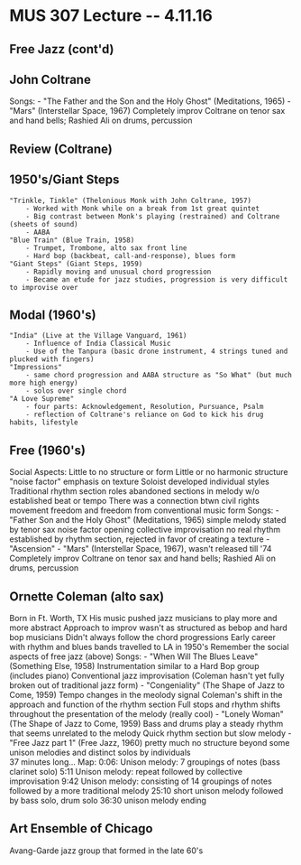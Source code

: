 MUS 307 Lecture -- 4.11.16
==

Free Jazz (cont'd)
--

John Coltrane
-
Songs:
	- "The Father and the Son and the Holy Ghost" (Meditations, 1965)
	- "Mars" (Interstellar Space, 1967)
		Completely improv
		Coltrane on tenor sax and hand bells; Rashied Ali on drums, percussion

Review (Coltrane)
--

1950's/Giant Steps 
-
	"Trinkle, Tinkle" (Thelonious Monk with John Coltrane, 1957)
		- Worked with Monk while on a break from 1st great quintet
		- Big contrast between Monk's playing (restrained) and Coltrane (sheets of sound)
		- AABA
	"Blue Train" (Blue Train, 1958)
		- Trumpet, Trombone, alto sax front line
		- Hard bop (backbeat, call-and-response), blues form
	"Giant Steps" (Giant Steps, 1959)
		- Rapidly moving and unusual chord progression
		- Became an etude for jazz studies, progression is very difficult to improvise over

Modal (1960's)
-
	"India" (Live at the Village Vanguard, 1961)
		- Influence of India Classical Music
		- Use of the Tanpura (basic drone instrument, 4 strings tuned and plucked with fingers)
	"Impressions"
		- same chord progression and AABA structure as "So What" (but much more high energy)
		- solos over single chord 
	"A Love Supreme"
		- four parts: Acknowledgement, Resolution, Pursuance, Psalm
		- reflection of Coltrane's reliance on God to kick his drug habits, lifestyle

Free (1960's)
-
Social Aspects:
	Little to no structure or form
	Little or no harmonic structure
	"noise factor" emphasis on texture
	Soloist developed individual styles
	Traditional rhythm section roles abandoned
	sections in melody w/o established beat or tempo
	There was a connection btwn civil rights movement freedom and freedom from conventional music form
	Songs:
	- "Father Son and the Holy Ghost" (Meditations, 1965)
		simple melody stated by tenor sax
		noise factor opening
		collective improvisation
		no real rhythm established by rhythm section, rejected in favor of creating a texture
	- "Ascension"
	- "Mars" (Interstellar Space, 1967), wasn't released till '74
		Completely improv
		Coltrane on tenor sax and hand bells; Rashied Ali on drums, percussion

Ornette Coleman (alto sax)
--
Born in Ft. Worth, TX
His music pushed jazz musicians to play more and more abstract
Approach to improv wasn't as structured as bebop and hard bop musicians
Didn't always follow the chord progressions
Early career with rhythm and blues bands
travelled to LA in 1950's
Remember the social aspects of free jazz (above)
Songs:
	- "When Will The Blues Leave" (Something Else, 1958)
		Instrumentation similar to a Hard Bop group (includes piano)
		Conventional jazz improvisation 
			(Coleman hasn't yet fully broken out of traditional jazz form)
	- "Congeniality" (The Shape of Jazz to Come, 1959)
		Tempo changes in the meolody signal Coleman's shift in the approach 
			and function of the rhythm section
		Full stops and rhythm shifts throughout the presentation of the melody
		(really cool)
	- "Lonely Woman" (The Shape of Jazz to Come, 1959)
		Bass and drums play a steady rhythm that seems unrelated to the melody
		Quick rhythm section but slow melody
	- "Free Jazz part 1" (Free Jazz, 1960)
		pretty much no structure beyond some unison melodies and distinct solos by individuals	
		37 minutes long...
		Map:
			0:06: Unison melody: 7 groupings of notes (bass clarinet solo)
			5:11 Unison melody: repeat followed by collective improvisation
			9:42 Unison melody: consisting of 14 groupings of notes followed by a more traditional melody
			25:10 short unison melody followed by bass solo, drum solo
			36:30 unison melody ending

Art Ensemble of Chicago
-
Avang-Garde jazz group that formed in the late 60's
